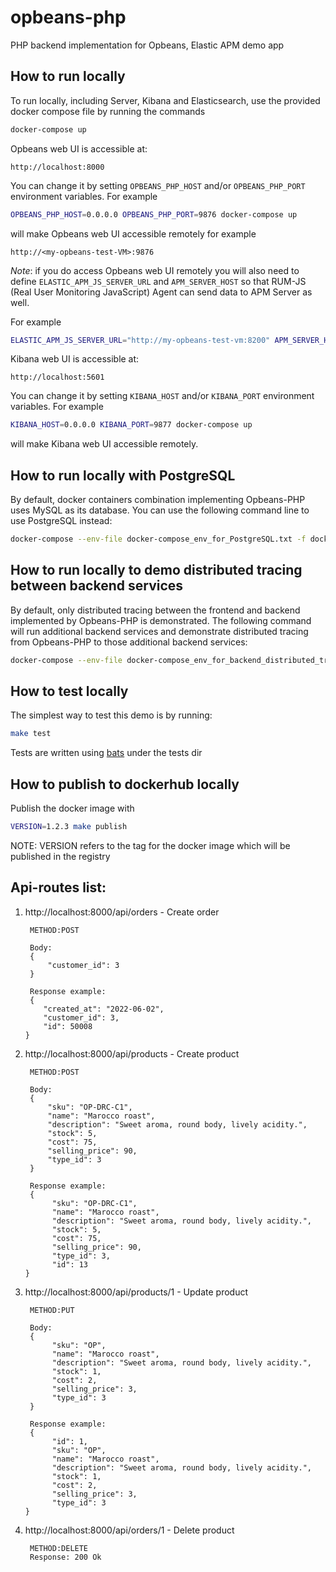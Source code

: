 # opbeans-php
PHP backend implementation for Opbeans, Elastic APM demo app

## How to run locally
To run locally, including Server, Kibana and Elasticsearch, use the provided docker compose file by running the commands
```bash
docker-compose up
```

Opbeans web UI is accessible at:
```
http://localhost:8000
```
You can change it by setting `OPBEANS_PHP_HOST` and/or `OPBEANS_PHP_PORT` environment variables.
For example 
```bash
OPBEANS_PHP_HOST=0.0.0.0 OPBEANS_PHP_PORT=9876 docker-compose up
```
will make Opbeans web UI accessible remotely for example
```
http://<my-opbeans-test-VM>:9876
```

*Note*: if you do access Opbeans web UI remotely
you will also need to define `ELASTIC_APM_JS_SERVER_URL` and `APM_SERVER_HOST`
so that RUM-JS (Real User Monitoring JavaScript) Agent can send data to APM Server as well.

For example
```bash
ELASTIC_APM_JS_SERVER_URL="http://my-opbeans-test-vm:8200" APM_SERVER_HOST=0.0.0.0 OPBEANS_PHP_HOST=0.0.0.0 OPBEANS_PHP_PORT=9876 docker-compose up
```

Kibana web UI is accessible at:
```
http://localhost:5601
```
You can change it by setting `KIBANA_HOST` and/or `KIBANA_PORT` environment variables.
For example
```bash
KIBANA_HOST=0.0.0.0 KIBANA_PORT=9877 docker-compose up
```
will make Kibana web UI accessible remotely.

## How to run locally with PostgreSQL

By default, docker containers combination implementing Opbeans-PHP uses MySQL as its database.
You can use the following command line to use PostgreSQL instead:  

```bash
docker-compose --env-file docker-compose_env_for_PostgreSQL.txt -f docker-compose_PostgreSQL.yml -f docker-compose.yml up
```

## How to run locally to demo distributed tracing between backend services

By default, only distributed tracing between the frontend and backend implemented by Opbeans-PHP
is demonstrated.
The following command will run additional backend services
and demonstrate distributed tracing from Opbeans-PHP to those additional backend services:   

```bash
docker-compose --env-file docker-compose_env_for_backend_distributed_tracing.txt -f docker-compose.yml -f docker-compose_backend_distributed_tracing.yml up
```

## How to test locally

The simplest way to test this demo is by running:

```bash
make test
```

Tests are written using [bats](https://github.com/sstephenson/bats) under the tests dir

## How to publish to dockerhub locally

Publish the docker image with

```bash
VERSION=1.2.3 make publish
```

NOTE: VERSION refers to the tag for the docker image which will be published in the registry

## Api-routes list:

1. http://localhost:8000/api/orders - Create order
            
        METHOD:POST

        Body: 
        {
            "customer_id": 3
        }

        Response example:
        {
           "created_at": "2022-06-02",
           "customer_id": 3,
           "id": 50008
       }

2. http://localhost:8000/api/products - Create product

        METHOD:POST

        Body: 
        {
            "sku": "OP-DRC-C1",
            "name": "Marocco roast",
            "description": "Sweet aroma, round body, lively acidity.",
            "stock": 5,
            "cost": 75,
            "selling_price": 90,
            "type_id": 3
        }

        Response example:
        {
             "sku": "OP-DRC-C1",
             "name": "Marocco roast",
             "description": "Sweet aroma, round body, lively acidity.",
             "stock": 5,
             "cost": 75,
             "selling_price": 90,
             "type_id": 3,
             "id": 13
       }

3. http://localhost:8000/api/products/1 - Update product
   
        METHOD:PUT

        Body: 
        {
             "sku": "OP",
             "name": "Marocco roast",
             "description": "Sweet aroma, round body, lively acidity.",
             "stock": 1,
             "cost": 2,
             "selling_price": 3,
             "type_id": 3
        }

        Response example:
        {
             "id": 1,
             "sku": "OP",
             "name": "Marocco roast",
             "description": "Sweet aroma, round body, lively acidity.",
             "stock": 1,
             "cost": 2,
             "selling_price": 3,
             "type_id": 3
       }

4. http://localhost:8000/api/orders/1 - Delete product

        METHOD:DELETE
        Response: 200 Ok
